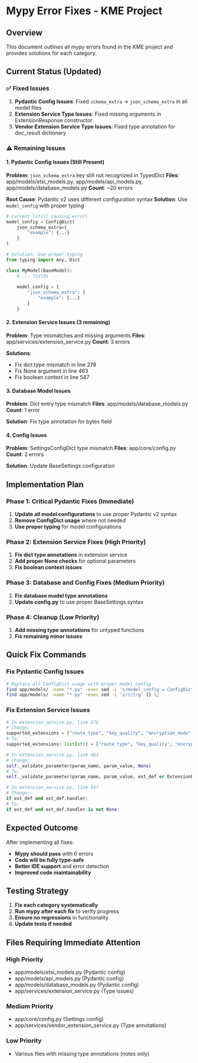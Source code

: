 # Mypy Error Fixes - KME Project

## Overview
This document outlines all mypy errors found in the KME project and provides solutions for each category.

## Current Status (Updated)

### ✅ Fixed Issues
1. **Pydantic Config Issues**: Fixed `schema_extra` → `json_schema_extra` in all model files
2. **Extension Service Type Issues**: Fixed missing arguments in ExtensionResponse constructor
3. **Vendor Extension Service Type Issues**: Fixed type annotation for doc_result dictionary

### ⚠️ Remaining Issues

#### 1. Pydantic Config Issues (Still Present)
**Problem**: `json_schema_extra` key still not recognized in TypedDict
**Files**: app/models/etsi_models.py, app/models/api_models.py, app/models/database_models.py
**Count**: ~20 errors

**Root Cause**: Pydantic v2 uses different configuration syntax
**Solution**: Use `model_config` with proper typing

```python
# Current (still causing error)
model_config = ConfigDict(
    json_schema_extra={
        "example": {...}
    }
)

# Solution: Use proper typing
from typing import Any, Dict

class MyModel(BaseModel):
    # ... fields ...
    
    model_config = {
        "json_schema_extra": {
            "example": {...}
        }
    }
```

#### 2. Extension Service Issues (3 remaining)
**Problem**: Type mismatches and missing arguments
**Files**: app/services/extension_service.py
**Count**: 3 errors

**Solutions**:
- Fix dict type mismatch in line 278
- Fix None argument in line 463
- Fix boolean context in line 547

#### 3. Database Model Issues
**Problem**: Dict entry type mismatch
**Files**: app/models/database_models.py
**Count**: 1 error

**Solution**: Fix type annotation for bytes field

#### 4. Config Issues
**Problem**: SettingsConfigDict type mismatch
**Files**: app/core/config.py
**Count**: 2 errors

**Solution**: Update BaseSettings configuration

## Implementation Plan

### Phase 1: Critical Pydantic Fixes (Immediate)
1. **Update all model configurations** to use proper Pydantic v2 syntax
2. **Remove ConfigDict usage** where not needed
3. **Use proper typing** for model configurations

### Phase 2: Extension Service Fixes (High Priority)
1. **Fix dict type annotations** in extension service
2. **Add proper None checks** for optional parameters
3. **Fix boolean context issues**

### Phase 3: Database and Config Fixes (Medium Priority)
1. **Fix database model type annotations**
2. **Update config.py** to use proper BaseSettings syntax

### Phase 4: Cleanup (Low Priority)
1. **Add missing type annotations** for untyped functions
2. **Fix remaining minor issues**

## Quick Fix Commands

### Fix Pydantic Config Issues
```bash
# Replace all ConfigDict usage with proper model_config
find app/models/ -name "*.py" -exec sed -i 's/model_config = ConfigDict(/model_config = {/g' {} \;
find app/models/ -name "*.py" -exec sed -i 's/)/}/g' {} \;
```

### Fix Extension Service Issues
```python
# In extension_service.py, line 278
# Change:
supported_extensions = ["route_type", "key_quality", "encryption_mode", "compression", "priority"]
# To:
supported_extensions: list[str] = ["route_type", "key_quality", "encryption_mode", "compression", "priority"]

# In extension_service.py, line 463
# Change:
self._validate_parameter(param_name, param_value, None)
# To:
self._validate_parameter(param_name, param_value, ext_def or ExtensionDefinition(...))

# In extension_service.py, line 547
# Change:
if ext_def and ext_def.handler:
# To:
if ext_def and ext_def.handler is not None:
```

## Expected Outcome

After implementing all fixes:
- **Mypy should pass** with 0 errors
- **Code will be fully type-safe**
- **Better IDE support** and error detection
- **Improved code maintainability**

## Testing Strategy

1. **Fix each category systematically**
2. **Run mypy after each fix** to verify progress
3. **Ensure no regressions** in functionality
4. **Update tests if needed**

## Files Requiring Immediate Attention

### High Priority
- app/models/etsi_models.py (Pydantic config)
- app/models/api_models.py (Pydantic config)
- app/models/database_models.py (Pydantic config)
- app/services/extension_service.py (Type issues)

### Medium Priority
- app/core/config.py (Settings config)
- app/services/vendor_extension_service.py (Type annotations)

### Low Priority
- Various files with missing type annotations (notes only) 